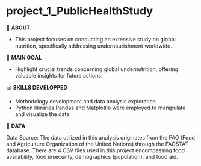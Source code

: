 # project_1_PublicHealthStudy

🚀 **ABOUT**
* This project focuses on conducting an extensive study on global nutrition, specifically addressing undernourishment worldwide.

🔑 **MAIN GOAL**
* Highlight crucial trends concerning global undernutrition, offering valuable insights for future actions.

📊 **SKILLS DEVELOPPED**
* Methodology development and data analysis exploration
* Python libraries Pandas and Matplotlib were employed to manipulate and visualize the data

📎 **DATA**

Data Source: The data utilized in this analysis originates from the FAO (Food and Agriculture Organization of the United Nations) through the FAOSTAT database.
There are 4 CSV files used in this project encompassing food availability, food insecurity, demographics (population), and food aid. 
